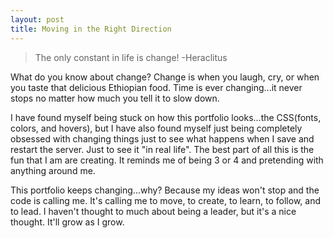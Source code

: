 ```yaml
---
layout: post
title: Moving in the Right Direction 
---
```


>The only constant in life is change! 
-Heraclitus

What do you know about change? Change is when you laugh, cry, or when you taste that delicious Ethiopian food. Time is ever changing...it never stops no matter how much you tell it to slow down. 

I have found myself being stuck on how this portfolio looks...the CSS(fonts, colors, and hovers), but I have also found myself just being completely obsessed with changing things just to see what happens when I save and restart the server. Just to see it "in real life". The best part of all this is the fun that I am are creating. It reminds me of being 3 or 4 and pretending with anything around me.  

This portfolio keeps changing...why? Because my ideas won't stop and the code is calling me. It's calling me to move, to create, to learn, to follow, and to lead. I haven't thought to much about being a leader, but it's a nice thought. It'll grow as I grow. 